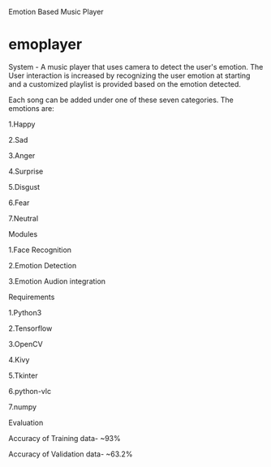 Emotion Based Music Player
# emoplayer

System - A music player that uses camera to detect the user's emotion. The User interaction is increased by recognizing the user emotion at starting  and a customized playlist is provided based on the emotion detected.

Each song can be added under one of these  seven categories. The emotions are:

1.Happy

2.Sad

3.Anger

4.Surprise

5.Disgust

6.Fear

7.Neutral


Modules

1.Face Recognition

2.Emotion Detection

3.Emotion Audion integration


Requirements

1.Python3

2.Tensorflow

3.OpenCV

4.Kivy

5.Tkinter

6.python-vlc

7.numpy


Evaluation

Accuracy of Training data- ~93%

Accuracy of Validation data- ~63.2%


